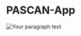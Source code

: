 # PASCAN-App

![Your paragraph text](https://user-images.githubusercontent.com/87260987/212093815-a0e87351-88da-4d04-9790-d6c8ac554306.jpg)
